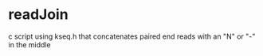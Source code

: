 # readJoin
c script using kseq.h that concatenates paired end reads with an "N" or "-" in the middle
